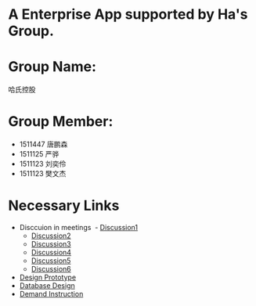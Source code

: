 # A Enterprise App supported by Ha's Group.

# Group Name:

哈氏控股

# Group Member:

- 1511447 唐鹏森
- 1511125 严骅
- 1511123 刘奕伶
- 1511123 樊文杰

# Necessary Links

- Disccuion in meetings
  - [Discussion1](./Discussion/Discussion1.pdf)
  - [Discussion2](./Discussion/Discussion2.pdf)
  - [Discussion3](./Discussion/Discussion3.pdf)
  - [Discussion4](./Discussion/Discussion4.pdf)
  - [Discussion5](./Discussion/Discussion5.pdf)
  - [Discussion6](./Discussion/Discussion6.pdf)
- [Design Prototype](./page2.md)
- [Database Design](./database_er.pdf)
- [Demand Instruction](./Demand_Instruction.pdf)

